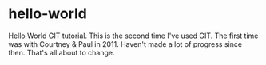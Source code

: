 # hello-world
Hello World GIT tutorial.  This is the second time I've used GIT.  The first time was with Courtney & Paul in 2011.  Haven't made a lot of progress since then.  That's all about to change.
